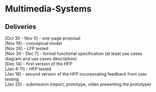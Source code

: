# Multimedia-Systems

## Deliveries 
  [Oct 30 - Nov 5] - one-page proposal <br>
  [Nov 19] - conceptual model <br>
  [Nov 26]  - LFP tested <br>
  [Nov 30 - Dec 7] - formal functional specification (at least use cases diagram and use cases description) <br>
  [Dec 14] - first version of the HFP <br>
  [Jan 4-11] - HFP tested <br>
  [Jan 18] - second version of the HFP incorporating feedback from user testing <br>
  [Jan 25] - submission (report, prototype, vídeo presenting the prototype)
